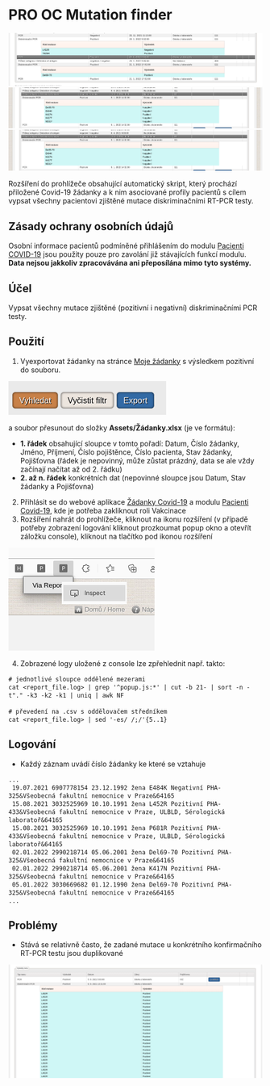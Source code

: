 # PRO OC Mutation finder

![Preview](preview/nahled.png)
![Preview](preview/nahled2.png)
![Preview](preview/nahled2.png)

Rozšíření do prohlížeče obsahující automatický skript, který prochází přiložené Covid-19 žádanky a k nim asociované profily pacientů s cílem vypsat všechny pacientovi zjištěné mutace diskriminačními RT-PCR testy.

## Zásady ochrany osobních údajů

Osobní informace pacientů podmíněné přihlášením do modulu [Pacienti COVID-19](https://ereg.ksrzis.cz/Registr/CUDZadanky/VyhledaniPacienta) jsou použity pouze pro zavolání již stávajících funkcí modulu. **Data nejsou jakkoliv zpracovávána ani přeposílána mimo tyto systémy.**

## Účel

Vypsat všechny mutace zjištěné (pozitivní i negativní) diskriminačními PCR testy.

## Použití


1. Vyexportovat žádanky na stránce [Moje žádanky](https://ereg.ksrzis.cz/Registr/CUDZadanky/MojeZadanky) s výsledkem pozitivní do souboru.

![Preview](preview/export.png)

a soubor přesunout do složky **Assets/Žádanky.xlsx** (je ve formátu):
- **1. řádek** obsahující sloupce v tomto pořadí: Datum, Číslo žádanky, Jméno, Příjmení, Číslo pojištěnce, Číslo pacienta, Stav žádanky, Pojišťovna (řádek je nepovinný, může zůstat prázdný, data se ale vždy začínají načítat až od 2. řádku)
- **2. až n. řádek** konkrétních dat (nepovinné sloupce jsou Datum, Stav žádanky a Pojišťovna) 

2. Přihlásit se do webové aplikace [Žádanky Covid-19](https://eregpublicsecure.ksrzis.cz/Registr/CUD/Overeni/Prihlaseni) a modulu [Pacienti Covid-19](https://eregotp.ksrzis.cz/), kde je potřeba zakliknout roli Vakcinace
3. Rozšíření nahrát do prohlížeče, kliknout na ikonu rozšíření (v případě potřeby zobrazení logování kliknout prozkoumat popup okno a otevřít záložku console),  kliknout na tlačítko pod ikonou rozšíření

![Preview](preview/tlacitko_spusteni.png)

4. Zobrazené logy uložené z console lze zpřehlednit např. takto:

```
# jednotlivé sloupce oddělené mezerami
cat <report_file.log> | grep '^popup.js:*' | cut -b 21- | sort -n -t"." -k3 -k2 -k1 | uniq | awk NF

# převedení na .csv s oddělovačem středníkem
cat <report_file.log> | sed '-es/ /;/'{5..1}
```

## Logování

- Každý záznam uvádí číslo žádanky ke které se vztahuje

```
...
 19.07.2021 6907778154 23.12.1992 žena E484K Negativní PHA-325&Všeobecná fakultní nemocnice v Praze&64165
 15.08.2021 3032525969 10.10.1991 žena L452R Pozitivní PHA-433&Všeobecná fakultní nemocnice v Praze, ULBLD, Sérologická laboratoř&64165
 15.08.2021 3032525969 10.10.1991 žena P681R Pozitivní PHA-433&Všeobecná fakultní nemocnice v Praze, ULBLD, Sérologická laboratoř&64165
 02.01.2022 2990218714 05.06.2001 žena Del69-70 Pozitivní PHA-325&Všeobecná fakultní nemocnice v Praze&64165
 02.01.2022 2990218714 05.06.2001 žena K417N Pozitivní PHA-325&Všeobecná fakultní nemocnice v Praze&64165
 05.01.2022 3030669682 01.12.1990 žena Del69-70 Pozitivní PHA-325&Všeobecná fakultní nemocnice v Praze&64165
...
```

## Problémy

- Stává se relativně často, že zadané mutace u konkrétního konfirmačního RT-PCR testu jsou duplikované

![Preview](preview/duplikovane_uvedene_mutace.png)


